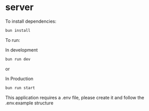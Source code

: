 # server

To install dependencies:

```bash
bun install
```
To run:

In development
```bash
bun run dev 
```
or

In Production
```bash
bun run start
```
This application requires a .env file, please create it and follow the .env.example structure

